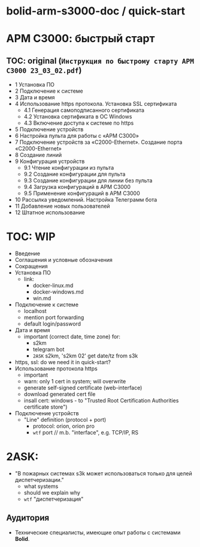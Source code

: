 # bolid-arm-s3000-doc / quick-start

# АРМ С3000: быстрый старт



## TOC: original (`Инструкция по быстрому старту АРМ С3000 23_03_02.pdf`)

- 1 Установка ПО
- 2 Подключение к системе
- 3 Дата и время
- 4 Использование https протокола. Установка SSL сертификата
  - 4.1 Генерация самоподписанного сертификата
  - 4.2 Установка сертификата в ОС Windows
  - 4.3 Включение доступа к системе по https
- 5 Подключение устройств
- 6 Настройка пульта для работы с «АРМ С3000»
- 7 Подключение устройств за «С2000-Ethernet». Создание порта «С2000-Ethernet»
- 8 Создание линий
- 9 Конфигурация устройств
  - 9.1 Чтение конфигурации из пульта
  - 9.2 Создание конфигурации для пульта
  - 9.3 Создание конфигурации для линии без пульта
  - 9.4 Загрузка конфигураций в АРМ С3000
  - 9.5 Применение конфигураций в АРМ С3000
- 10 Рассылка уведомлений. Настройка Телеграмм бота
- 11 Добавление новых пользователей
- 12 Штатное использование


# TOC: WIP

- Введение
- Соглашения и условные обозначения
- Сокращения
- Установка ПО
  - link:
    - docker-linux.md
    - docker-windows.md
    - win.md
- Подключение к системе
  - localhost
  - mention port forwarding
  - default login/password
- Дата и время
  - important (correct date, time zone) for:
    - s2km
    - telegram bot
    - `2ASK` s2km, 's2km 02' get date/tz from s3k
- https, ssl: do we need it in quick-start?
- Использование протокола https
  - important
  - warn: only 1 cert in system; will overwrite
  - generate self-signed certificate (web-interface)
  - download generated cert file
  - insall cert: windows - to "Trusted Root Certification
                               Authorities certificate store")
- Подключение устройств
  - "Line" definition (protocol + port)
    - protocol: orion, orion pro
    - `wtf` port // m.b. "interface", e.g. TCP/IP, RS

# 2ASK:
- "В пожарных системах s3k может использоваться
   только для целей диспетчеризации."
  - what systems
  - should we explain why
  - `wtf` "диспетчеризация"



## Аудитория

- Технические специалисты, имеющие опыт работы с системами **Bolid**.

